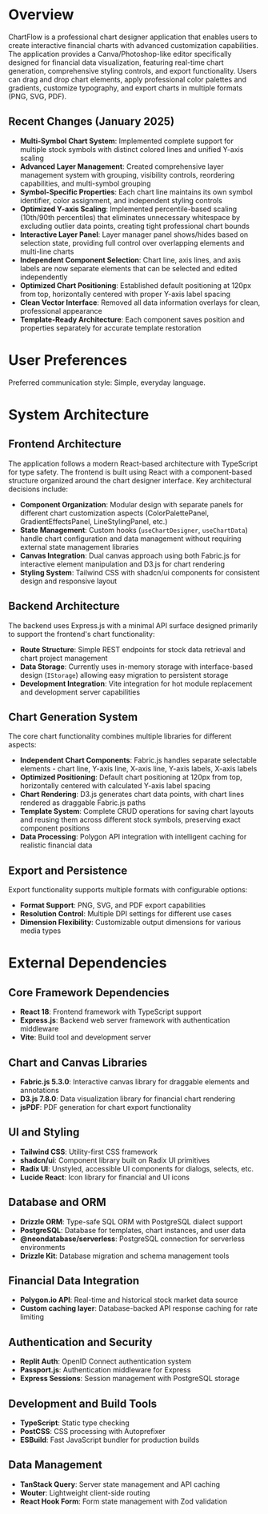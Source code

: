 # Overview

ChartFlow is a professional chart designer application that enables users to create interactive financial charts with advanced customization capabilities. The application provides a Canva/Photoshop-like editor specifically designed for financial data visualization, featuring real-time chart generation, comprehensive styling controls, and export functionality. Users can drag and drop chart elements, apply professional color palettes and gradients, customize typography, and export charts in multiple formats (PNG, SVG, PDF).

## Recent Changes (January 2025)

- **Multi-Symbol Chart System**: Implemented complete support for multiple stock symbols with distinct colored lines and unified Y-axis scaling
- **Advanced Layer Management**: Created comprehensive layer management system with grouping, visibility controls, reordering capabilities, and multi-symbol grouping
- **Symbol-Specific Properties**: Each chart line maintains its own symbol identifier, color assignment, and independent styling controls
- **Optimized Y-axis Scaling**: Implemented percentile-based scaling (10th/90th percentiles) that eliminates unnecessary whitespace by excluding outlier data points, creating tight professional chart bounds
- **Interactive Layer Panel**: Layer manager panel shows/hides based on selection state, providing full control over overlapping elements and multi-line charts
- **Independent Component Selection**: Chart line, axis lines, and axis labels are now separate elements that can be selected and edited independently
- **Optimized Chart Positioning**: Established default positioning at 120px from top, horizontally centered with proper Y-axis label spacing
- **Clean Vector Interface**: Removed all data information overlays for clean, professional appearance
- **Template-Ready Architecture**: Each component saves position and properties separately for accurate template restoration

# User Preferences

Preferred communication style: Simple, everyday language.

# System Architecture

## Frontend Architecture
The application follows a modern React-based architecture with TypeScript for type safety. The frontend is built using React with a component-based structure organized around the chart designer interface. Key architectural decisions include:

- **Component Organization**: Modular design with separate panels for different chart customization aspects (ColorPalettePanel, GradientEffectsPanel, LineStylingPanel, etc.)
- **State Management**: Custom hooks (`useChartDesigner`, `useChartData`) handle chart configuration and data management without requiring external state management libraries
- **Canvas Integration**: Dual canvas approach using both Fabric.js for interactive element manipulation and D3.js for chart rendering
- **Styling System**: Tailwind CSS with shadcn/ui components for consistent design and responsive layout

## Backend Architecture
The backend uses Express.js with a minimal API surface designed primarily to support the frontend's chart functionality:

- **Route Structure**: Simple REST endpoints for stock data retrieval and chart project management
- **Data Storage**: Currently uses in-memory storage with interface-based design (`IStorage`) allowing easy migration to persistent storage
- **Development Integration**: Vite integration for hot module replacement and development server capabilities

## Chart Generation System
The core chart functionality combines multiple libraries for different aspects:

- **Independent Chart Components**: Fabric.js handles separate selectable elements - chart line, Y-axis line, X-axis line, Y-axis labels, X-axis labels
- **Optimized Positioning**: Default chart positioning at 120px from top, horizontally centered with calculated Y-axis label spacing
- **Chart Rendering**: D3.js generates chart data points, with chart lines rendered as draggable Fabric.js paths
- **Template System**: Complete CRUD operations for saving chart layouts and reusing them across different stock symbols, preserving exact component positions
- **Data Processing**: Polygon API integration with intelligent caching for realistic financial data

## Export and Persistence
Export functionality supports multiple formats with configurable options:

- **Format Support**: PNG, SVG, and PDF export capabilities
- **Resolution Control**: Multiple DPI settings for different use cases
- **Dimension Flexibility**: Customizable output dimensions for various media types

# External Dependencies

## Core Framework Dependencies
- **React 18**: Frontend framework with TypeScript support
- **Express.js**: Backend web server framework with authentication middleware
- **Vite**: Build tool and development server

## Chart and Canvas Libraries
- **Fabric.js 5.3.0**: Interactive canvas library for draggable elements and annotations
- **D3.js 7.8.0**: Data visualization library for financial chart rendering
- **jsPDF**: PDF generation for chart export functionality

## UI and Styling
- **Tailwind CSS**: Utility-first CSS framework
- **shadcn/ui**: Component library built on Radix UI primitives
- **Radix UI**: Unstyled, accessible UI components for dialogs, selects, etc.
- **Lucide React**: Icon library for financial and UI icons

## Database and ORM
- **Drizzle ORM**: Type-safe SQL ORM with PostgreSQL dialect support
- **PostgreSQL**: Database for templates, chart instances, and user data
- **@neondatabase/serverless**: PostgreSQL connection for serverless environments
- **Drizzle Kit**: Database migration and schema management tools

## Financial Data Integration
- **Polygon.io API**: Real-time and historical stock market data source
- **Custom caching layer**: Database-backed API response caching for rate limiting

## Authentication and Security
- **Replit Auth**: OpenID Connect authentication system
- **Passport.js**: Authentication middleware for Express
- **Express Sessions**: Session management with PostgreSQL storage

## Development and Build Tools
- **TypeScript**: Static type checking
- **PostCSS**: CSS processing with Autoprefixer
- **ESBuild**: Fast JavaScript bundler for production builds

## Data Management
- **TanStack Query**: Server state management and API caching
- **Wouter**: Lightweight client-side routing
- **React Hook Form**: Form state management with Zod validation